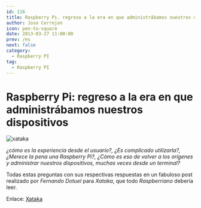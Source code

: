 ```yaml
---
id: 116
title: Raspberry Pi. regreso a la era en que administrábamos nuestros dispositivos
author: Jose Cerrejon
icon: pen-to-square
date: 2013-03-27 11:00:00
prev: /es
next: false
category:
  - Raspberry PI
tag:
  - Raspberry PI
---
```


# Raspberry Pi: regreso a la era en que administrábamos nuestros dispositivos

![xataka](/images/xakatahome.jpg)

*¿cómo es la experiencia desde el usuario?, ¿Es complicado utilizarla?, ¿Merece la pena una Raspberry Pi?, ¿Cómo es eso de volver a los orígenes y administrar nuestros dispositivos, muchas veces desde un terminal?*

Todas estas preguntas con sus respectivas respuestas en un fabuloso post realizado por *Fernando Dotuel* para *Xataka*, que todo *Raspberriano* debería leer.

Enlace: [Xataka](http://www.xataka.com/componentes-de-pc/raspberry-pi-regreso-a-la-era-en-que-administrabamos-nuestros-dispositivos)